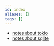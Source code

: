 ```yaml
---
id: index
aliases: []
tags: []
---
```


- [notes about tokio](notes-tokio/index.md)
- [notes about sqlite](notes-sqlite/index.md)
